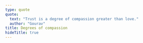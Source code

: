 ```yaml
---
type: quote
quote:
  text: "Trust is a degree of compassion greater than love."
  author: "Gourav"
title: Degrees of compassion
hideTitle: true
---
```

